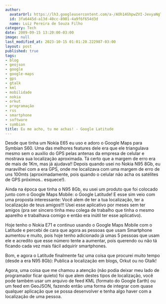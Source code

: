 ```yaml
---
author:
  avatarUrl: https://lh3.googleusercontent.com/a-/AOh14GhpwZVI-JevyaNgTdlrOT6YN20cI6V9Kxtq38Ij8AQ=s100
  id: 3fa6445d-a13d-40cc-8901-4a9f6f654d3d
  name: Luiz Pereira de Souza Filho
category: Tech
date: 2009-09-15 13:20:00-03:00
image: null
last_modified_at: 2023-10-15 01:01:20.222987-03:00
layout: post
published: true
tags:
- blog
- geojson
- google
- google-maps
- gps
- gtalk
- kml
- mobilidade
- nokia
- orkut
- programação
- rss
- smartphone
- software
- symbian
title: Eu me acho, tu me achas! - Google Latitude
---
```


Desde que tinha um Nokia E65 eu uso e adoro o Google Maps para Symbian S60. Uma das melhores features dele era que ele triangulava mesmo sem o auxilio do GPS pelas antenas da empresa de celular e mostrava sua localização aproximada. Tá certo que a margem de erro era de mais de 1Km, mas já ajudava!! Depois quando usei no Nokia N95 8Gb, eu maravilhei com a era GPS, onde me localizava com uma margem de erro de uns 100mts (aproximadamente, pois quando o celular não acha os satélites de GPS próximos.. esquece!).

Ainda na época que tinha o N95 8Gb, eu usei um produto que foi colocado junto com o Google Maps Mobile: o Google Latitude! E esse sim veio com uma proposta interessante: Você alem de ter a tua localização, ter a localização de teus amigos!!! Usei esse aplicativo por meses sem ter amigos (pra ser sincero tinha meu colega de trabalho que tinha o mesmo aparelho e trabalhava comigo e então era inútil ter esse aplicativo).

Hoje tenho o Nokia E71 e continuo usando o Google Maps Mobile com o Latitude e percebi de cara que agora as pessoas que usam Smartphone aumentou e muito, pois hoje tenho adicionado já umas 5 pessoas que usam ele e acredito que esse número tente a aumentar, pois querendo ou não tá ficando cada vez mais fácil adquirir smartphones.

Bom, e agora o Latitude finalmente faz uma coisa que procurei muito tempo (desde a era N95 8Gb): Publica a localização em blogs, Orkut ou no Gtalk!

Agora, uma coisa que me chamou a atenção (não podia deixar meu lado de programador ficar quieto) foi que alem destes tipos de localização, você pode também usar um arquivo de feed KML (formato do Google Earth) ou um feed em GeoJSON, fazendo então uma forma de integrar com quase qualquer aplicação que se possa desenvolver e tenha algo haver com a localização de uma pessoa.
